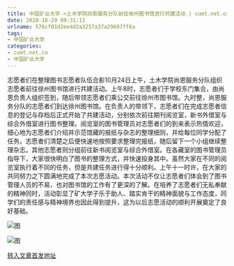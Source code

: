 ```yaml
---
title: 中国矿业大学->土木学院尚恩服务分队前往徐州图书馆进行共建活动 | cumt.net.cn
date: 2020-10-29 09:31:11
urlname: 576cf01d2ee4d2a3257a37a29697ff6a
tags: 
- 中国矿业大学
categories:
- cumt.net.cn
- 中国矿业大学
---
```

志愿者们在整理图书志愿者队伍合影10月24日上午，土木学院尚恩服务分队组织志愿者前往徐州图书馆进行共建活动。上午8时，志愿者们于学校东门集合，由尚恩负责人组织签到，随后带领志愿者们乘公交前往徐州市图书馆。九时整，尚恩服务分队的志愿者们到达徐州图书馆。在负责人的带领下，志愿者们在完成志愿者信息的登记与存档后正式开始了共建活动，分别依次前往期刊阅览室，新书外借室与综合外借室进行图书整理。阅览室的图书管理员对志愿者们的到来表示热情欢迎，细心地为志愿者们介绍并示范馆藏的报纸与杂志的整理细则，并给每位同学分配了任务。志愿者们清楚之后便快速地按照要求整理完报纸，随后留下一个小组继续整理杂志。其他志愿者则分组前往新书阅览室与综合外借室。在各藏室的图书管理员指导下，大家很快明白了图书的整理方式，并快速投身其中。虽然大家在不同的阅览室执行着不同的任务，但是共建任务进行得十分顺利。上午十一时许，在大家的共同努力之下圆满地完成了本次志愿活动。本次活动不仅让志愿者们体会到了图书管理人员的不易，也对图书馆的工作有了更深的了解。在培养了志愿者们无私奉献的精神同时，活动彰显了矿大学子乐于助人、踏实肯干的精神面貌与工作态度，同学们的责任感与精神境界也因此得到提升，这为以后志愿活动的顺利开展奠定了良好基础。

![图](http://xwzx.cumt.edu.cn/_upload/article/images/2a/22/9fe0bdb74b2eb046bc9ff1b78682/b2e03739-8f05-49cf-a86b-0e990d848422.jpg)

![图](http://xwzx.cumt.edu.cn/_upload/article/images/2a/22/9fe0bdb74b2eb046bc9ff1b78682/eb921c47-d7a0-44af-b1f7-52a0518b7637.jpg)

[转入文章首发地址](http://xwzx.cumt.edu.cn/d5/bd/c523a579005/page.htm)